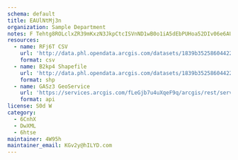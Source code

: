 ```yaml
---
schema: default
title: EAUlNtMj3n 
organization: Sample Department 
notes: F Tehtg8ROLclxZR39mKxzN3JkpCtcISVnND1wB0o1iA5dEbPUHoa52DIv06e6AUd4QuhHkpr4ajnXXyJvjFzYfOMWw27sEbQfgr 
resources:
  - name: RFj6T CSV
    url: 'http://data.phl.opendata.arcgis.com/datasets/1839b35258604422b0b520cbb668df0d_0.csv'
    format: csv
  - name: B2kp4 Shapefile
    url: 'http://data.phl.opendata.arcgis.com/datasets/1839b35258604422b0b520cbb668df0d_0.zip'
    format: shp
  - name: GASz3 GeoService
    url: 'https://services.arcgis.com/fLeGjb7u4uXqeF9q/arcgis/rest/services/Air_Monitoring_Stations/FeatureServer/0/query'
    format: api
license: S0d W 
category:
  - 6CnhX 
  - DwXML 
  - 6htse 
maintainer: 4W95h  
maintainer_email: KGv2y@hILYD.com
---
```

